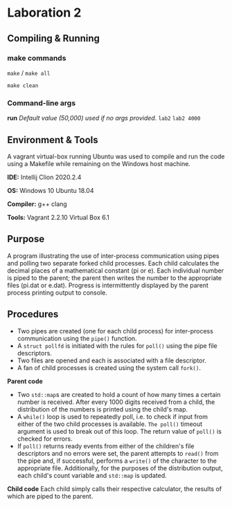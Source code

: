 # Laboration 2

## Compiling & Running

### make commands

`make` / `make all`

`make clean`

### Command-line args

**run**
*Default value (50,000) used if no args provided.*
`lab2`
`lab2 4000`

## Environment & Tools

A vagrant virtual-box running Ubuntu was used to compile and run the code using a Makefile while remaining on the Windows host machine.

**IDE:**
Intellij Clion 2020.2.4

**OS:**
Windows 10
Ubuntu 18.04

**Compiler:**
g++ clang

**Tools:**
Vagrant 2.2.10
Virtual Box 6.1

## Purpose

A program illustrating the use of inter-process communication using pipes and polling two separate forked child processes. Each child calculates the decimal places of a mathematical constant (pi or e). Each individual number is piped to the parent; the parent then writes the number to the appropriate files (pi.dat or e.dat). Progress is intermittently displayed by the parent process printing output to console.

## Procedures

* Two pipes are created (one for each child process) for inter-process communication using the `pipe()` function.
* A `struct pollfd` is initiated with the rules for `poll()` using the pipe file descriptors.
* Two files are opened and each is associated with a file descriptor.
* A fan of child processes is created using the system call `fork()`.

**Parent code**

* Two `std::map`s  are created to hold a count of how many times a certain number is received. After every 1000 digits received from a child, the distribution of the numbers is printed using the child's map.
* A `while()` loop is used to repeatedly poll, i.e. to check if input from either of the two child processes is available. `The poll()` timeout argument is used to break out of this loop. The return value of `poll()` is checked for errors.
* If `poll()` returns ready events from either of the children's file descriptors and no errors were set, the parent attempts to `read()` from the pipe and, if successful, performs a `write()` of the character to the appropriate file. Additionally, for the purposes of the distribution output, each child's count variable and `std::map` is updated.

 **Child code**
Each child simply calls their respective calculator, the results of which are piped to the parent.